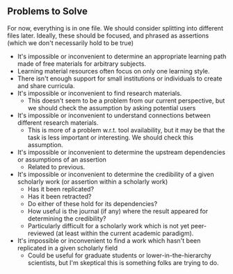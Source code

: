 ## Problems to Solve

For now, everything is in one file. We should consider splitting into
different files later. Ideally, these should be focused, and phrased as
assertions (which we don't necessarily hold to be true)


- It's impossible or inconvenient to determine an appropriate learning path
  made of free materials for arbitrary subjects.
- Learning material resources often focus on only one learning style.
- There isn't enough support for small institutions or individuals to create
  and share curricula.
- It's impossible or inconvenient to find research materials.
  - This doesn't seem to be a problem from our current perspective, but we
    should check the assumption by asking potential users
- It's impossible or inconvenient to understand connections between different
  research materials.
  - This is more of a problem w.r.t. tool availability, but it may be that the
    task is less important or interesting.  We should check this assumption.
- It's impossible or inconvenient to determine the upstream dependencies or
  assumptions of an assertion
  - Related to previous.
- It's impossible or inconvenient to determine the credibility of a given
  scholarly work (or assertion within a scholarly work)
  - Has it been replicated?
  - Has it been retracted?
  - Do either of these hold for its dependencies?
  - How useful is the journal (if any) where the result appeared for
    determining the credibility?
  - Particularly difficult for a scholarly work which is not yet peer-reviewed
    (at least within the current academic paradigm).
- It's impossible or inconvenient to find a work which hasn't been replicated
  in a given scholarly field
  - Could be useful for graduate students or lower-in-the-hierarchy scientists,
    but I'm skeptical this is something folks are trying to do.
